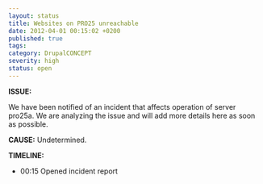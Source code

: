 ```yaml
---
layout: status
title: Websites on PRO25 unreachable
date: 2012-04-01 00:15:02 +0200
published: true
tags: 
category: DrupalCONCEPT
severity: high
status: open
---
```


**ISSUE:** 

We have been notified of an incident that affects operation of server pro25a. We are analyzing the issue and will add more details here as soon as possible.

**CAUSE:** Undetermined.

**TIMELINE:**

* 00:15 Opened incident report
